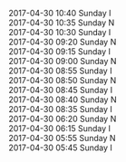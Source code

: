 2017-04-30 10:40 Sunday  I  
2017-04-30 10:35 Sunday  N  
2017-04-30 10:30 Sunday  I  
2017-04-30 09:20 Sunday  N  
2017-04-30 09:15 Sunday  I  
2017-04-30 09:00 Sunday  N  
2017-04-30 08:55 Sunday  I  
2017-04-30 08:50 Sunday  N  
2017-04-30 08:45 Sunday  I  
2017-04-30 08:40 Sunday  N  
2017-04-30 08:35 Sunday  I  
2017-04-30 06:20 Sunday  N  
2017-04-30 06:15 Sunday  I  
2017-04-30 05:55 Sunday  N  
2017-04-30 05:45 Sunday  I  
